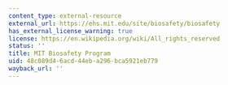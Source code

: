 ```yaml
---
content_type: external-resource
external_url: https://ehs.mit.edu/site/biosafety/biosafety
has_external_license_warning: true
license: https://en.wikipedia.org/wiki/All_rights_reserved
status: ''
title: MIT Biosafety Program
uid: 48c089d4-6acd-44eb-a296-bca5921eb779
wayback_url: ''
---
```

